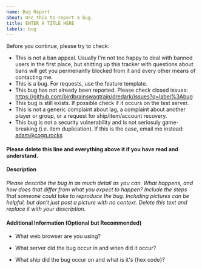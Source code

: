 ```yaml
---
name: Bug Report
about: Use this to report a bug.
title: ENTER A TITLE HERE
labels: bug
---
```


Before you continue, please try to check:
- This is not a ban appeal. Usually I'm not too happy to deal with banned users in the first place, but shitting up this tracker with questions about bans will get you permenantly blocked from it and every other means of contacting me.
- This is a bug. For requests, use the feature template.
- This bug has not already been reported. Please check closed issues: https://github.com/birdbrainswagtrain/dredark/issues?q=label%3Abug
- This bug is still exists. If possible check if it occurs on the test server.
- This is not a generic complaint about lag, a complaint about another player or group, or a request for ship/item/account recovery.
- This bug is not a security vulnerability and is not seriosuly game-breaking (i.e. item duplication).
  If this is the case, email me instead: adam@cogg.rocks

#### Please delete this line and everything above it if you have read and understand.

#### Description

*Please describe the bug in as much detail as you can. What happens,
and how does that differ from what you expect to happen?
Include the steps that someone could take to reproduce the bug.
Including pictures can be helpful, but don't just post a picture with no context.
Delete this text and replace it with your description.*

#### Additional Information (Optional but Recommended)

- What web browser are you using?

- What server did the bug occur in and when did it occur?

- What ship did the bug occur on and what is it's {hex code}?
